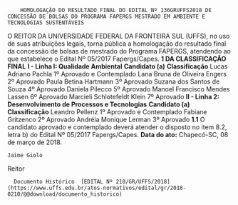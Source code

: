         HOMOLOGAÇÃO DO RESULTADO FINAL DO EDITAL Nº 136GRUFFS2018 DE CONCESSÃO DE BOLSAS DO PROGRAMA FAPERGS MESTRADO EM AMBIENTE E TECNOLOGIAS SUSTENTÁVEIS  

 O REITOR DA UNIVERSIDADE FEDERAL DA FRONTEIRA SUL (UFFS), no uso de suas atribuições legais, torna pública a homologação do resultado final da concessão de bolsas de mestrado do Programa FAPERGS, atendendo ao que estabelece o Edital Nº 05/2017 Fapergs/Capes.  **1 DA CLASSIFICAÇÃO FINAL**  **I - Linha I: Qualidade Ambiental**      **Candidato (a)**    **Classificação**      Lucas Adriano Pachla   1º Aprovado e Contemplado     Lana Bruna de Oliveira Engers   2º Aprovado     Paula Betina Hartmann   3º Aprovado     Suzana dos Santos de Souza   4º Aprovado     Daniela Pilecco   5º Aprovado     Manoel Francisco Mendes Lassen   6º Aprovado     Marcieli Schlotefeldt Klein   7º Aprovado     **II - Linha 2: Desenvolvimento de Processos e Tecnologias**      **Candidato (a)**    **Classificação**      Leandro Pellenz   1º Aprovado e Contemplado     Fabiane Gritzenco   2º Aprovado     Andréia Monique Lerman   3º Aprovado     **1.1** O candidato aprovado e contemplado deverá atender o disposto no item 8.2, letra b) do Edital Nº 05/2017 Fapergs/Capes.      **Data do ato:** Chapecó-SC, 08 de março de 2018.   
 

    Jaime Giolo   
 Reitor 

      Documento Histórico  [EDITAL Nº 210/GR/UFFS/2018](https://www.uffs.edu.br/atos-normativos/edital/gr/2018-0210/@@download/documento_historico)     
      